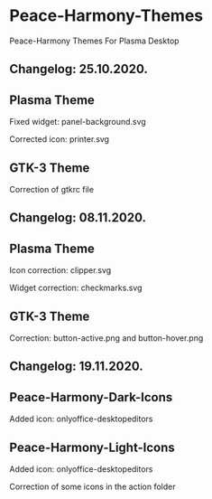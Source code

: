 # Peace-Harmony-Themes
Peace-Harmony Themes For Plasma Desktop 

Changelog: 25.10.2020.
----------------------

Plasma Theme 
-------------

Fixed widget: panel-background.svg

Corrected icon: printer.svg

GTK-3 Theme
-----------

Correction of gtkrc file

Changelog: 08.11.2020.
---------------------

Plasma Theme
-------------

Icon correction: clipper.svg

Widget correction: checkmarks.svg

GTK-3 Theme
-----------

Correction: button-active.png and button-hover.png

Changelog: 19.11.2020.
----------------------

Peace-Harmony-Dark-Icons
------------------------

Added icon: onlyoffice-desktopeditors

Peace-Harmony-Light-Icons
-------------------------

Added icon: onlyoffice-desktopeditors

Correction of some icons in the action folder


